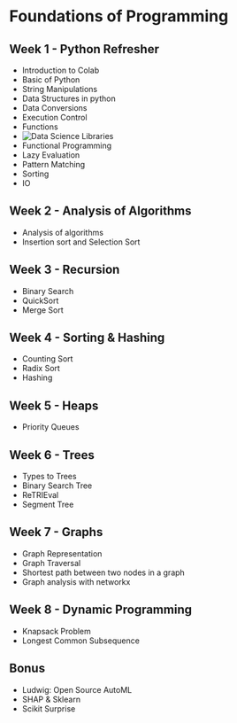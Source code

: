 # Foundations of Programming

## Week 1 - Python Refresher
- Introduction to Colab
- Basic of Python
- String Manipulations
- Data Structures in python
- Data Conversions
- Execution Control
- Functions
- ![Data Science Libraries](https://colab.research.google.com/github/innosential/eiba-ai-content/blob/main/nbs/Foundations_of_programming/Week1%20-%20Python%20Refresher/9_Libraries.ipynb)
- Functional Programming
- Lazy Evaluation
- Pattern Matching
- Sorting
- IO
## Week 2 - Analysis of Algorithms
- Analysis of algorithms
- Insertion sort and Selection Sort
## Week 3 - Recursion
- Binary Search
- QuickSort
- Merge Sort
## Week 4 - Sorting & Hashing
- Counting Sort
- Radix Sort
- Hashing
## Week 5 - Heaps
- Priority Queues
## Week 6 - Trees
- Types to Trees
- Binary Search Tree
- ReTRIEval
- Segment Tree
## Week 7 - Graphs
- Graph Representation
- Graph Traversal
- Shortest path between two nodes in a graph
- Graph analysis with networkx
## Week 8 - Dynamic Programming
- Knapsack Problem
- Longest Common Subsequence
## Bonus
- Ludwig: Open Source AutoML
- SHAP & Sklearn
- Scikit Surprise
